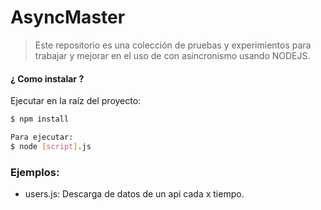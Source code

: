 # AsyncMaster
>Este repositorio es una colección de pruebas y experimientos para trabajar y mejorar en el uso de con asincronismo usando NODEJS.

#### ¿ Como instalar ?
Ejecutar en la raíz del proyecto:
```sh
$ npm install

Para ejecutar:
$ node [script].js
```

### Ejemplos:
- users.js: Descarga de datos de un api cada x tiempo.

